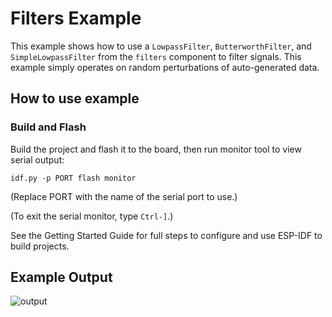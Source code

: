 # Filters Example

This example shows how to use a `LowpassFilter`, `ButterworthFilter`, and
`SimpleLowpassFilter` from the `filters` component to filter signals. This
example simply operates on random perturbations of auto-generated data.

## How to use example

### Build and Flash

Build the project and flash it to the board, then run monitor tool to view serial output:

```
idf.py -p PORT flash monitor
```

(Replace PORT with the name of the serial port to use.)

(To exit the serial monitor, type ``Ctrl-]``.)

See the Getting Started Guide for full steps to configure and use ESP-IDF to build projects.

## Example Output

![output](https://github.com/user-attachments/assets/091ca271-3923-448e-9d26-998fc4f97297)
